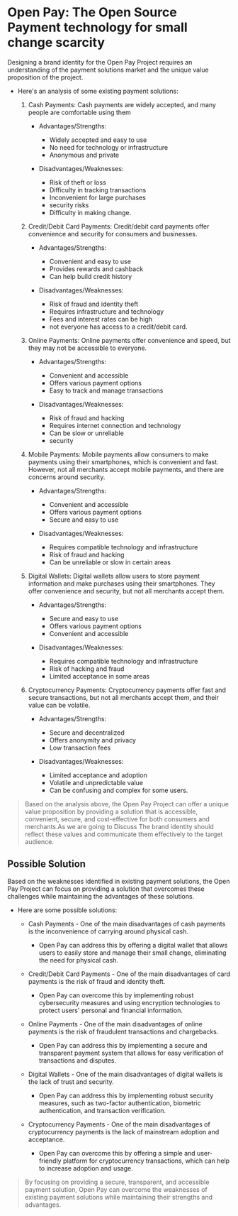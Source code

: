 # Open Pay: The Open Source Payment technology for small change scarcity
Designing a brand identity for the Open Pay Project requires an understanding of the payment solutions market and the unique value proposition of the project.
- Here's an analysis of some existing payment solutions:
    1. Cash Payments: Cash payments are widely accepted, and many people are comfortable using them
        - Advantages/Strengths:
            - Widely accepted and easy to use
            - No need for technology or infrastructure
            - Anonymous and private

        - Disadvantages/Weaknesses:
            - Risk of theft or loss
            - Difficulty in tracking transactions
            - Inconvenient for large purchases
            - security risks
            - Difficulty in making change.
    2. Credit/Debit Card Payments: Credit/debit card payments offer convenience and security for consumers and businesses. 
        - Advantages/Strengths:
            - Convenient and easy to use
            - Provides rewards and cashback
            - Can help build credit history

        - Disadvantages/Weaknesses:
            - Risk of fraud and identity theft
            - Requires infrastructure and technology
            - Fees and interest rates can be high
            - not everyone has access to a credit/debit card.

    3. Online Payments: Online payments offer convenience and speed, but they may not be accessible to everyone. 
        - Advantages/Strengths:
            - Convenient and accessible
            - Offers various payment options
            - Easy to track and manage transactions

        - Disadvantages/Weaknesses:
            - Risk of fraud and hacking
            - Requires internet connection and technology
            - Can be slow or unreliable
            - security
    4. Mobile Payments: Mobile payments allow consumers to make payments using their smartphones, which is convenient and fast. However, not all merchants accept mobile payments, and there are concerns around security.
        - Advantages/Strengths:
            - Convenient and accessible
            - Offers various payment options
            - Secure and easy to use

        - Disadvantages/Weaknesses:
            - Requires compatible technology and infrastructure
            - Risk of fraud and hacking
            - Can be unreliable or slow in certain areas

    5. Digital Wallets: Digital wallets allow users to store payment information and make purchases using their smartphones. They offer convenience and security, but not all merchants accept them.
        - Advantages/Strengths:
            - Secure and easy to use
            - Offers various payment options
            - Convenient and accessible

        - Disadvantages/Weaknesses:
            - Requires compatible technology and infrastructure
            - Risk of hacking and fraud
            - Limited acceptance in some areas

    6. Cryptocurrency Payments: Cryptocurrency payments offer fast and secure transactions, but not all merchants accept them, and their value can be volatile.
        - Advantages/Strengths:
            - Secure and decentralized
            - Offers anonymity and privacy
            - Low transaction fees

        - Disadvantages/Weaknesses:
            - Limited acceptance and adoption
            - Volatile and unpredictable value
            - Can be confusing and complex for some users.

> Based on the analysis above, the Open Pay Project can offer a unique value proposition by providing a solution that is accessible, convenient, secure, and cost-effective for both consumers and merchants.As we are going to Discuss The brand identity should reflect these values and communicate them effectively to the target audience.

## Possible Solution 
Based on the weaknesses identified in existing payment solutions, the Open Pay Project can focus on providing a solution that overcomes these challenges while maintaining the advantages of these solutions. 
- Here are some possible solutions:
    - Cash Payments - One of the main disadvantages of cash payments is the inconvenience of carrying around physical cash. 
        - Open Pay can address this by offering a digital wallet that allows users to easily store and manage their small change, eliminating the need for physical cash.

    - Credit/Debit Card Payments - One of the main disadvantages of card payments is the risk of fraud and identity theft. 
        - Open Pay can overcome this by implementing robust cybersecurity measures and using encryption technologies to protect users' personal and financial information.

    - Online Payments - One of the main disadvantages of online payments is the risk of fraudulent transactions and chargebacks. 
        - Open Pay can address this by implementing a secure and transparent payment system that allows for easy verification of transactions and disputes.

    - Digital Wallets - One of the main disadvantages of digital wallets is the lack of trust and security.
        - Open Pay can address this by implementing robust security measures, such as two-factor authentication, biometric authentication, and transaction verification.

    - Cryptocurrency Payments - One of the main disadvantages of cryptocurrency payments is the lack of mainstream adoption and acceptance. 
        - Open Pay can overcome this by offering a simple and user-friendly platform for cryptocurrency transactions, which can help to increase adoption and usage.

> By focusing on providing a secure, transparent, and accessible payment solution, Open Pay can overcome the weaknesses of existing payment solutions while maintaining their strengths and advantages.